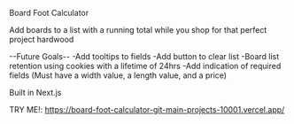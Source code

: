 Board Foot Calculator

Add boards to a list with a running total while you shop for that perfect project hardwood

--Future Goals--
-Add tooltips to fields
-Add button to clear list
-Board list retention using cookies with a lifetime of 24hrs
-Add indication of required fields (Must have a width value, a length value, and a price)


Built in Next.js

TRY ME!: https://board-foot-calculator-git-main-projects-10001.vercel.app/ 
